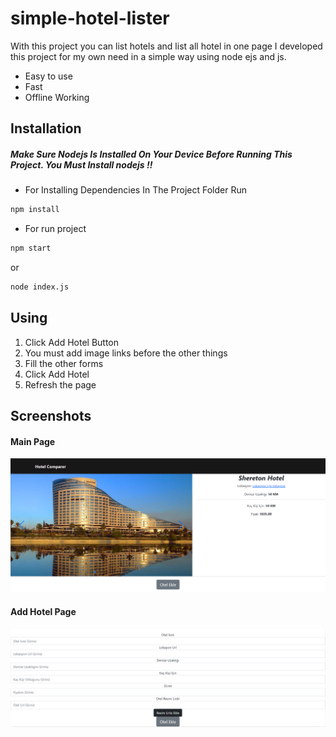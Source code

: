 # simple-hotel-lister
With this project you can list hotels and list all hotel in one page
I developed this project for my own need in a simple way using node ejs and js.

- Easy to use
- Fast
- Offline Working

## Installation

##### Make Sure Nodejs Is Installed On Your Device Before Running This Project. You Must Install nodejs !!
- For Installing Dependencies In The Project Folder Run 
```sh
npm install
```
- For run project 
```sh
npm start
```
or
```sh
node index.js
```
## Using
1. Click Add Hotel Button 
2. You must add image links before the other things
3. Fill the other forms
4. Click Add Hotel 
5. Refresh the page
## Screenshots

#### Main Page
![main page](./screenshots/main.PNG "Main Page")
#### Add Hotel Page
![Add Hotel Page](./screenshots/addHotel.PNG "Add Hotel")
